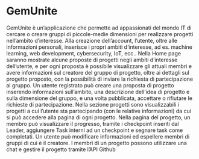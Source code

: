 # GemUnite

GemUnite è un’applicazione che permette ad appassionati del mondo IT di cercare o creare gruppi di piccole-medie dimensioni per realizzare progetti nell’ambito d’interesse.
Alla creazione dell’account, l’utente, oltre alle informazioni personali, inserisce i propri ambiti d’interesse, ad es. machine learning, web development, cybersecurity, IoT, ecc.. Nella Home page saranno mostrate alcune proposte di progetti negli ambiti d’interesse dell’utente, e per ogni proposta è possibile visualizzare gli attuali membri e avere informazioni sul creatore del gruppo di progetto, oltre ai dettagli sul progetto proposto, con la possibilità di inviare la richiesta di partecipazione al gruppo.
Un utente registrato può creare una proposta di progetto inserendo informazioni sull’ambito, una descrizione dell’idea di progetto e sulla dimensione del gruppo, e una volta pubblicata, accettare o rifiutare le richieste di partecipazione.
Nella sezione progetti sono visualizzabili i progetti a cui l’utente sta partecipando (con le relative informazioni) da cui si può accedere alla pagina di ogni progetto. Nella pagina del progetto, un membro può visualizzare il progresso, tramite i checkpoint inseriti dal Leader, aggiungere Task interni ad un checkpoint e segnare task come completati. Un utente può modificare informazioni ed espellere membri di gruppi di cui è il creatore. I membri di un progetto possono utilizzare una chat e gestire il progetto tramite l’API Github
